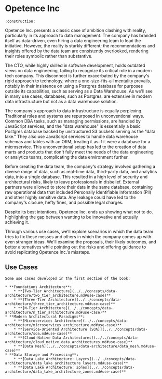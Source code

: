# Opetence Inc

```admonish warning title="Page under construction"
:construction:
```

Opetence Inc. presents a classic case of ambition clashing with reality, particularly in its approach to data management. The company has branded itself as data-driven, even hiring a data engineering team to lead the initiative. However, the reality is starkly different; the recommendations and insights offered by the data team are consistently overlooked, rendering their roles symbolic rather than substantive.

The CTO, while highly skilled in software development, holds outdated views on data engineering, failing to recognize its critical role in a modern tech company. This disconnect is further exacerbated by the company's rigid approach to technology, where a one-size-fits-all mentality prevails, notably in their insistence on using a Postgres database for purposes outside its capabilities, such as serving as a Data Warehouse. As we'll see in many use cases, databases, such as Postgres, are extensive in modern data infrastructure but not as a data warehouse solution.

The company's approach to data infrastructure is equally perplexing. Traditional roles and systems are repurposed in unconventional ways. Common DBA tasks, such as managing permissions, are handled by JavaScript services, and the "data warehouse" is essentially a basic Postgres database backed by unstructured S3 buckets serving as the "data lake." They also use JavaScript services to handle data warehouse schemas and tables with an ORM, treating it as if it were a database for a microservice. This unconventional setup has led to the creation of data marts and products that don't fully meet the needs of the data engineering or analytics teams, complicating the data environment further.

Before creating the data team, the company's strategy involved gathering a diverse range of data, such as real-time data, third-party data, and analytics data, into a single database. This resulted in a high level of security and architectural risks, likely to leave professionals in disbelief. External partners were allowed to store their data in the same database, containing raw operational data that included Personally Identifiable Information (PII) and other highly sensitive data. Any leakage could have led to the company's closure, hefty fines, and possible legal charges.

Despite its best intentions, Opetence Inc. ends up showing what not to do, highlighting the gap between wanting to be innovative and actually achieving it.

Through various use cases, we'll explore scenarios in which the data team tries to fix these messes and others in which the company comes up with even stranger ideas. We'll examine the proposals, their likely outcomes, and better alternatives while pointing out the risks and offering guidance to avoid replicating Opetence Inc.'s missteps.

## Use Cases

```admonish summary title="I - Foundations of Data Reliability Engineering"
Some use cases developed in the first section of the book:

* **Foundations Architecture**:
    * **[Two-Tier Architecture](../../concepts/data-architecture/two_tier_architecture.md#use-case)**
    * **[Three-Tier Architecture](../../concepts/data-architecture/three_tier_architecture.md#use-case)**
    * **[N-Tier Architecture](../../concepts/data-architecture/n_tier_architecture.md#use-case)**
* **Modern Architectural Paradigms**:
    * **[Microservices Architecture](../../concepts/data-architecture/microservices_architecture.md#use-case)**
    * **[Service-Oriented Architecture (SOA)](../../concepts/data-architecture/soa.md#use-case)**
    * **[Cloud-Native Data Architectures](../../concepts/data-architecture/cloud_native_data_architectures.md#use-case)**
    * **[Data Mesh](../../concepts/data-architecture/data_mesh.md#use-case)**
* **Data Storage and Processing**:
    * **[Data Lake Architecture: Layers](../../concepts/data-architecture/data_lake_architecture_layers.md#use-case)**
    * **[Data Lake Architecture: Zones](../../concepts/data-architecture/data_lake_architecture_zones.md#use-case)**
```

